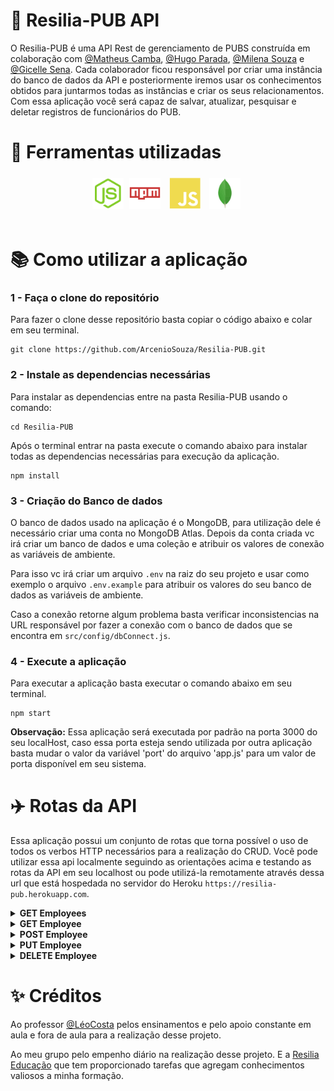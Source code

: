 # :beers: Resilia-PUB API

O Resilia-PUB é uma API Rest de gerenciamento de PUBS construída em colaboração com [@Matheus Camba](https://github.com/MatheusCamba), [@Hugo Parada](https://github.com/haparada9), [@Milena Souza](https://github.com/Milena2712) e [@Gicelle Sena](https://github.com/Gicelle-sena). Cada colaborador ficou responsável por criar uma instância do banco de dados da API e posteriormente iremos usar os conhecimentos obtidos para juntarmos todas as instâncias e criar os seus relacionamentos. Com essa aplicação você será capaz de salvar, atualizar, pesquisar e deletar registros de funcionários do PUB. 

# :hammer: Ferramentas utilizadas

<div style="display: inline_block" align="center">
   <img align="center" width='50px' height='50px' src='https://raw.githubusercontent.com/devicons/devicon/2ae2a900d2f041da66e950e4d48052658d850630/icons/nodejs/nodejs-original.svg'>
   <img align="center" width='50px' height='50px' style="margin: 5px" src='https://raw.githubusercontent.com/devicons/devicon/2ae2a900d2f041da66e950e4d48052658d850630/icons/npm/npm-original-wordmark.svg'>
   <img align="center" width='50px' height='50px' style="margin: 5px" src='https://raw.githubusercontent.com/devicons/devicon/master/icons/javascript/javascript-plain.svg'>
   <img align="center" width='50px' height='50px' style="margin: 5px" src='https://raw.githubusercontent.com/devicons/devicon/2ae2a900d2f041da66e950e4d48052658d850630/icons/mongodb/mongodb-original.svg'> 
</div>
<br/>

# :books: Como utilizar a aplicação

### **1 - Faça o clone do repositório**

Para fazer o clone desse repositório basta copiar o código abaixo e colar em seu terminal.
```
git clone https://github.com/ArcenioSouza/Resilia-PUB.git
```

### **2 - Instale as dependencias necessárias**

Para instalar as dependencias entre na pasta Resilia-PUB usando o comando:
```
cd Resilia-PUB
```
Após o terminal entrar na pasta execute o comando abaixo para instalar todas as dependencias necessárias para execução da aplicação.
```
npm install
```

### **3 - Criação do Banco de dados**

O banco de dados usado na aplicação é o MongoDB, para utilização dele é necessário criar uma conta no MongoDB Atlas.
Depois da conta criada vc irá criar um banco de dados e uma coleção e atribuir os valores de conexão as variáveis de ambiente.

Para isso vc irá criar um arquivo `.env` na raiz do seu projeto e usar como exemplo o arquivo `.env.example` para atribuir os valores do seu banco de dados as variáveis de ambiente.

Caso a conexão retorne algum problema basta verificar inconsistencias na URL responsável por fazer a conexão com o banco de dados que se encontra em `src/config/dbConnect.js`.

### **4 - Execute a aplicação**

Para executar a aplicação basta executar o comando abaixo em seu terminal.
```
npm start
```
**Observação:** Essa aplicação será executada por padrão na porta 3000 do seu localHost, caso essa porta esteja sendo utilizada por outra aplicação basta mudar o valor da variável 'port' do arquivo 'app.js' para um valor de porta disponível em seu sistema.
<br/>

# :airplane: Rotas da API

Essa aplicação possui um conjunto de rotas que torna possível o uso de todos os verbos HTTP necessários para a realização do CRUD.
Você pode utilizar essa api localmente seguindo as orientações acima e testando as rotas da API em seu localhost ou pode utilizá-la remotamente através dessa url que está hospedada no servidor do Heroku `https://resilia-pub.herokuapp.com`.

<details>
<summary>
<b>GET Employees</b>
</summary>
<br/>
<b>Endpoint:</b> `GET https://resilia-pub.herokuapp.com/employees`
<br/><br/>
<b>Response:</b>
<br/>

```
[
    {
        "id": 1,
        "name": "Arcenio Souza",
        "job": "Gerente",
        "wage": 50000,
        "cpf": 67346720008
    },
    {
        "id": 2,
        "name": "José Oliveira",
        "job": "Copeiro",
        "wage": 2500.7,
        "cpf": 93009185081
    },
    {
        "id": 3,
        "name": "Marcos André",
        "job": "Garçon",
        "wage": 1800,
        "cpf": 55855978095
    },
    {
        "id": 4,
        "name": "Francisco Junior",
        "job": "Auxiliar de Cozinha",
        "wage": 1800,
        "cpf": 22789188009
    },
    {
        "id": 5,
        "name": "Weber Caetano",
        "job": "Barman",
        "wage": 2100.55,
        "cpf": 37842561044
    }
]
```

</details>

<details>
<summary>
<b>GET Employee</b>
</summary>
<br/>
<b>Endpoint:</b> `GET https://resilia-pub.herokuapp.com/employee/:id`
<br/><br/>
<b>Response:</b>
<br/>

```
{
    "id": 1,
    "name": "Arcenio Souza",
    "job": "Gerente",
    "wage": 50000,
    "cpf": 67346720008
}
```

</details>

<details>
<summary>
<b>POST Employee</b>
</summary>
<br/>
<b>Endpoint:</b> `POST https://resilia-pub.herokuapp.com/employee`
<br/><br/>
<b>Body:</b>
<br/>

```
{
    "name": "Arcenio Souza",
    "job": "Gerente",
    "wage": 50000,
    "cpf": 67346720008
}
```
<br/>
<b>Response:</b>
<br/>

```
{
    "message": "Data employees Arcenio Souza, job Gerente, successfully inserted`
}
```
<br/>
<b>Validações:</b>
<br/>

| Parametros Body | Tipo     | Regras de validação                                                            |
| :-------------- | :------- | :------------------------------------------------------------------------------|
| `name`          | `string` | Iniciais em maiúscula; Sem espaços duplos; Sem espaço no inicio e final do nome|
| `job`        | `string` | "Gerente", "Garçon", "Copeiro", "Barman", "Cozinheiro", "Auxiliar de Cozinha"  |
| `wage`          | `number` | Apenas números e casas decimais separadas por ponto - Ex: 5878.47              | 
| `cpf`           | `number` | Apenas números e aceita apenas cpfs válidos segundo as regras da RF            |   

**Regras para nome(name)**
- Deve ter as iniciais em letras maiúsculas e restante em letras minúsculas;
- Não pode haver espaços duplos entre as nomes;
- Não pode haver espaço no inicio ou final do nome;

**Regras para cargo(job)**
- Os cargos permitidos na empresa são: "Gerente", "Garçon", "Copeiro", "Barman", "Cozinheiro" e "Auxiliar de Cozinha". Qualquer cargo diferente desses não serão permitidos;

**Regras para salario(wage)**
- Os valores não devem conter letras ou cifrões;
- Se o valor possuir casas decimais a separação ao digitar deve ser feita com ".";

**Regras para CPF**
- O numero deve ser válido segundo as regras de validação de CPF da Receita Federal que podem ser consultadas através desse link [Como é feita a validação do um CPF](https://www.calculadorafacil.com.br/computacao/validar-cpf)

</details>

<details>
<summary>
<b>PUT Employee</b>
</summary>
<br/>
<b>Endpoint:</b> `PUT https://resilia-pub.herokuapp.com/employee/:id`
<br/><br/>
<b>Body:</b>
<br/>

```
{
    "name": "Arcenio Souza",
    "job": "Gerente",
    "wage": 50000,
    "cpf": 67346720008
}
```
<br/>
<b>Response:</b>
<br/>

```
{
    "message": "Registration successfully updated"
}
```
<br/>
<b>Validações:</b>
<br/>

| Parametros Body | Tipo     | Regras de validação                                                            |
| :-------------- | :------- | :------------------------------------------------------------------------------|
| `name`          | `string` | Iniciais em maiúscula; Sem espaços duplos; Sem espaço no inicio e final do nome|
| `job`        | `string` | "Gerente", "Garçon", "Copeiro", "Barman", "Cozinheiro", "Auxiliar de Cozinha"  |
| `wage`          | `number` | Apenas números e casas decimais separadas por ponto - Ex: 5878.47              | 
| `cpf`           | `number` | Apenas números e aceita apenas cpfs válidos segundo as regras da RF            |   

**Regras para nome(name)**
- Deve ter as iniciais em letras maiúsculas e restante em letras minúsculas;
- Não pode haver espaços duplos entre as nomes;
- Não pode haver espaço no inicio ou final do nome;

**Regras para cargo(job)**
- Os cargos permitidos na empresa são: "Gerente", "Garçon", "Copeiro", "Barman", "Cozinheiro" e "Auxiliar de Cozinha". Qualquer cargo diferente desses não serão permitidos;

**Regras para salario(wage)**
- Os valores não devem conter letras ou cifrões;
- Se o valor possuir casas decimais a separação ao digitar deve ser feita com ".";

**Regras para CPF**
- O numero deve ser válido segundo as regras de validação de CPF da Receita Federal que podem ser consultadas através desse link [Como é feita a validação do um CPF](https://www.calculadorafacil.com.br/computacao/validar-cpf)

</details>

<details>
<summary>
<b>DELETE Employee</b>
</summary>
<br/>
<b>Endpoint:</b> `DELETE https://resilia-pub.herokuapp.com/employee/:id`
<br/><br/>
<b>Response:</b>
<br/>

```
{
    "message": "Successfully deleted record"
}
```    
</details>

# :sparkles: Créditos

Ao professor [@LéoCosta](https://github.com/LeoCosta-dev) pelos ensinamentos e pelo apoio constante em aula e fora de aula para a realização desse projeto.

Ao meu grupo pelo empenho diário na realização desse projeto. E a [Resilia Educação](https://www.resilia.com.br/) que tem proporcionado tarefas que agregam conhecimentos valiosos a minha formação.
